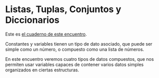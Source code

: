 # Listas, Tuplas, Conjuntos y Diccionarios

Este es [el cuaderno de este encuentro](./notebooks/02-teoria-listas_tuplas_y_diccionarios.ipynb). 

Constantes y variables tienen un tipo de dato asociado, que puede ser simple
como un número, o compuesto como una lista de números.

En este encuentro veremos cuatro tipos de datos compuestos, que nos permiten
usar variables capaces de contener varios datos simples organizados en ciertas estructuras.
